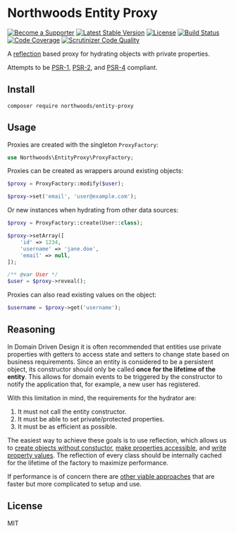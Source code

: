 Northwoods Entity Proxy
=======================

[![Become a Supporter](https://img.shields.io/badge/patreon-sponsor%20me-e6461a.svg)](https://www.patreon.com/shadowhand)
[![Latest Stable Version](https://img.shields.io/packagist/v/northwoods/entity-proxy.svg)](https://packagist.org/packages/northwoods/entity-proxy)
[![License](https://img.shields.io/packagist/l/northwoods/entity-proxy.svg)](https://github.com/northwoods/entity-proxy/blob/master/LICENSE)
[![Build Status](https://travis-ci.com/northwoods/entity-proxy.svg)](https://travis-ci.com/northwoods/entity-proxy)
[![Code Coverage](https://scrutinizer-ci.com/g/northwoods/entity-proxy/badges/coverage.png?b=master)](https://scrutinizer-ci.com/g/northwoods/entity-proxy/?branch=master)
[![Scrutinizer Code Quality](https://scrutinizer-ci.com/g/northwoods/entity-proxy/badges/quality-score.png?b=master)](https://scrutinizer-ci.com/g/northwoods/entity-proxy/?branch=master)

A [reflection][php-reflection] based proxy for hydrating objects with private properties.

[php-reflection]: http://php.net/reflection

Attempts to be [PSR-1][psr-1], [PSR-2][psr-2], and [PSR-4][psr-4] compliant.

[psr-1]: http://www.php-fig.org/psr/psr-1/
[psr-2]: http://www.php-fig.org/psr/psr-2/
[psr-4]: http://www.php-fig.org/psr/psr-4/

## Install

```
composer require northwoods/entity-proxy
```

## Usage

Proxies are created with the singleton `ProxyFactory`:

```php
use Northwoods\EntityProxy\ProxyFactory;
```

Proxies can be created as wrappers around existing objects:

```php
$proxy = ProxyFactory::modify($user);

$proxy->set('email', 'user@example.com');
```

Or new instances when hydrating from other data sources:

```php
$proxy = ProxyFactory::create(User::class);

$proxy->setArray([
    'id' => 1234,
    'username' => 'jane.doe',
    'email' => null,
]);

/** @var User */
$user = $proxy->reveal();
```

Proxies can also read existing values on the object:

```php
$username = $proxy->get('username');
```

## Reasoning

In Domain Driven Design it is often recommended that entities use private
properties with getters to access state and setters to change state based on
business requirements. Since an entity is considered to be a persistent object,
its constructor should only be called **once for the lifetime of the entity**.
This allows for domain events to be triggered by the constructor to notify the
application that, for example, a new user has registered.

With this limitation in mind, the requirements for the hydrator are:

1. It must not call the entity constructor.
2. It must be able to set private/protected properties.
3. It must be as efficient as possible.

The easiest way to achieve these goals is to use reflection, which allows us to
[create objects without constuctor][php-ref-class], [make properties accessible][php-ref-access],
and [write property values][php-ref-set]. The reflection of every class should be
internally cached for the lifetime of the factory to maximize performance.

[php-ref-class]: https://php.net/manual/en/reflectionclass.newinstancewithoutconstructor.php
[php-ref-access]: https://php.net/manual/en/reflectionproperty.setaccessible.php
[php-ref-set]: https://php.net/manual/en/reflectionproperty.setvalue.php

If performance is of concern there are [other viable approaches][generated-hydrator]
that are faster but more complicated to setup and use.

[generated-hydrator]: https://packagist.org/packages/ocramius/generated-hydrator

## License

MIT
